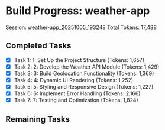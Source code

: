 # Build Progress: weather-app
Session: weather-app_20251005_193248
Total Tokens: 17,488

## Completed Tasks
- [x] Task 1: 1: Set Up the Project Structure (Tokens: 1,657)
- [x] Task 2: 2: Develop the Weather API Module (Tokens: 1,429)
- [x] Task 3: 3: Build Geolocation Functionality (Tokens: 1,369)
- [x] Task 4: 4: Dynamic UI Rendering (Tokens: 1,252)
- [x] Task 5: 5: Styling and Responsive Design (Tokens: 1,227)
- [x] Task 6: 6: Implement Error Handling (Tokens: 2,166)
- [x] Task 7: 7: Testing and Optimization (Tokens: 1,824)

## Remaining Tasks
